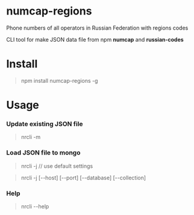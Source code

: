 numcap-regions
==============
Phone numbers of all operators in Russian Federation with regions codes

CLI tool for make JSON data file from npm **numcap** and **russian-codes**


Install
=======
> npm install numcap-regions -g


Usage
=====

### Update existing JSON file

> nrcli -m 

### Load JSON file to mongo

> nrcli -j   // use default settings

> nrcli -j [--host] [--port] [--database] [--collection]

### Help

> nrcli --help
